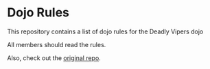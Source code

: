Dojo Rules
==========

This repository contains a list of dojo rules for the Deadly Vipers dojo

All members should read the rules.

Also, check out the [original repo](https://github.com/deadlyvipers).
